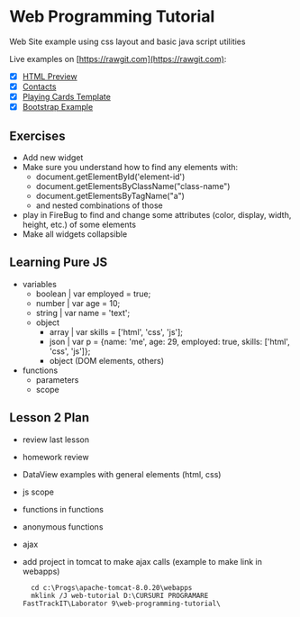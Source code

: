 Web Programming Tutorial
========================

Web Site example using css layout and basic java script utilities

Live examples on [https://rawgit.com](https://rawgit.com): 

- [x] [HTML Preview](https://rawgit.com/nmatei/web-programming-tutorial/master/index.html)
- [x] [Contacts](https://rawgit.com/nmatei/web-programming-tutorial/master/contacts.html)
- [x] [Playing Cards Template](https://rawgit.com/nmatei/web-programming-tutorial/master/templates/cards.html)
- [x] [Bootstrap Example](https://rawgit.com/nmatei/web-programming-tutorial/master/index-bootstrap.html)

Exercises
---------

- Add new widget
- Make sure you understand how to find any elements with:
    - document.getElementById('element-id')
    - document.getElementsByClassName("class-name")
    - document.getElementsByTagName("a")
    - and nested combinations of those
- play in FireBug to find and change some attributes (color, display, width, height, etc.) of some elements
- Make all widgets collapsible


Learning Pure JS
----------------

- variables
    - boolean | var employed = true;
    - number  | var age = 10;
    - string  | var name = 'text';
    - object
        - array | var skills = ['html', 'css', 'js'];
        - json  | var p = {name: 'me', age: 29, employed: true, skills: ['html', 'css', 'js']};
        - object (DOM elements, others)
- functions
    - parameters
    - scope

Lesson 2 Plan
--------
- review last lesson
- homework review
- DataView examples with general elements (html, css)

- js scope
- functions in functions
- anonymous functions
- ajax
- add project in tomcat to make ajax calls (example to make link in webapps)
    
        cd c:\Progs\apache-tomcat-8.0.20\webapps
        mklink /J web-tutorial D:\CURSURI PROGRAMARE FastTrackIT\Laborator 9\web-programming-tutorial\

